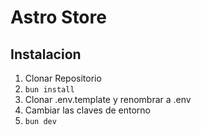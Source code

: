 # Astro Store

## Instalacion
1. Clonar Repositorio
2. `bun install`
3. Clonar .env.template y renombrar a .env
4. Cambiar las claves de entorno
5. ```bun dev```